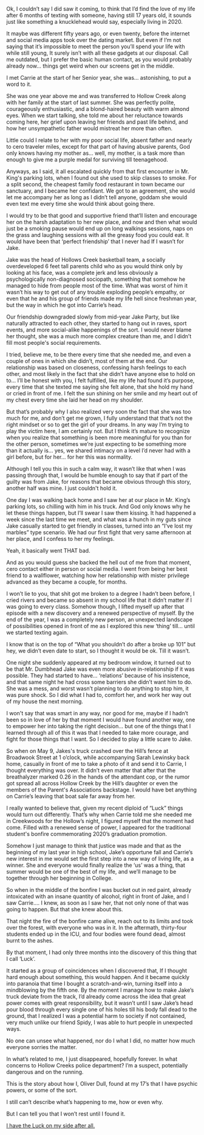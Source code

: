  

Ok, I couldn’t say I did saw it coming, to think that I’d find the love of my life after 6 months of texting with someone, having still 17 years old, it sounds just like something a knucklehead would say, especially living in 2020.

It maybe was different fifty years ago, or even twenty, before the internet and social media apps took over the dating market. But even if I’m not saying that it’s impossible to meet the person you’ll spend your life with while still young, It surely isn’t with all these gadgets at our disposal. Call me outdated, but I prefer the basic human contact, as you would probably already now… things get weird when our screens get in the middle.

I met Carrie at the start of her Senior year, she was… astonishing, to put a word to it. 

She was one year above me and was transferred to Hollow Creek along with her family at the start of last summer. She was perfectly polite, courageously enthusiastic, and a blond-haired beauty with warm almond eyes. When we start talking, she told me about her reluctance towards coming here, her grief upon leaving her friends and past life behind, and how her unsympathetic father would mistreat her more than often. 

Little could I relate to her with my poor social life, absent father and nearly to cero traveler miles, except for that part of having abusive parents, God only knows having my mother as… well, my mother, is a task more than enough to give me a purple medal for surviving till teenagehood. 

Anyways, as I said, it all escalated quickly from that first encounter in Mr. King's parking lots, when I found out she used to skip classes to smoke. For a split second, the cheapest family food restaurant in town became our sanctuary, and I became her confidant. We got to an agreement, she would let me accompany her as long as I didn’t tell anyone, goddam she would even text me every time she would think about going there. 

I would try to be that good and supportive friend that’ll listen and encourage her on the harsh adaptation to her new place, and now and then what would just be a smoking pause would end up on long walkings sessions, naps on the grass and laughing sessions with all the greasy food you could eat. It would have been that ‘perfect friendship’ that I never had If I wasn’t for Jake.

Jake was the head of Hollows Creek basketball team, a socially overdeveloped 6 feet tall parents child who as you would think only by looking at his face, was a complete jerk and less obviously a psychologically non-diagnosed sociopath, something that somehow he managed to hide from people most of the time. What was worst of him it wasn’t his way to get out of any trouble exploding people’s empathy, or even that he and his group of friends made my life hell since freshman year, but the way in which he got into Carrie’s head.

Our friendship downgraded slowly from mid-year Jake Party, but like naturally attracted to each other, they started to hang out in raves, sport events, and more social-alike happenings of the sort. I would never blame her thought, she was a much more complex creature than me, and I didn’t fill most people's social requirements. 

I tried, believe me, to be there every time that she needed me, and even a couple of ones in which she didn’t, most of them at the end. Our relationship was based on closeness, confessing harsh feelings to each other, and most likely in the fact that she didn’t have anyone else to hold on to… I’ll be honest with you, I felt fulfilled, like my life had found it’s purpose, every time that she texted me saying she felt alone, that she hold my hand or cried in front of me. I felt the sun shining on her smile and my heart out of my chest every time she laid her head on my shoulder.

But that’s probably why I also realized very soon the fact that she was too much for me, and don’t get me grown, I fully understand that that’s not the right mindset or so to get the girl of your dreams. In any way I’m trying to play the victim here, I am certainly not. But I think it’s mature to recognize when you realize that something is been more meaningful for you than for the other person, sometimes we’re just expecting to be something more than it actually is… yes, we shared intimacy on a level I’d never had with a girl before, but for her… for her this was normality.

Although I tell you this in such a calm way, it wasn’t like that when I was passing through that, I would be humble enough to say that if part of the guilty was from Jake, for reasons that became obvious through this story, another half was mine. I just couldn't hold it.

One day I was walking back home and I saw her at our place in Mr. King’s parking lots, so chilling with him in his truck. And God only knows why he let these things happen, but I’ll swear I saw them kissing. It had happened a week since the last time we meet, and what was a hunch in my guts since Jake casually started to get friendly in classes, turned into an “I’ve lost my marbles” type scenario. We had our first fight that very same afternoon at her place, and I confess to her my feelings.

Yeah, it basically went THAT bad.

And as you would guess she backed the hell out of me from that moment, cero contact either in person or social media. I went from being her best friend to a wallflower, watching how her relationship with mister privilege advanced as they became a couple, for months. 

I won’t lie to you, that shit got me broken to a degree I hadn’t been before, I cried rivers and became so absent in my school life that it didn’t matter if I was going to every class. Somehow though, I lifted myself up after that episode with a new discovery and a renewed perspective of myself. By the end of the year, I was a completely new person, an unexpected landscape of possibilities opened in front of me as I explored this new ‘thing’ till… until we started texting again.

I know that is on the top of “What you shouldn’t do after a broke up 101” but hey, we didn’t even date to start, so I thought it would be ok. Till it wasn’t.

One night she suddenly appeared at my bedroom window, it turned out to be that Mr. Dumbhead Jake was even more abusive in-relationship if it was possible. They had started to have… ‘relations’ because of his insistence, and that same night he had cross some barriers she didn’t want him to do. She was a mess, and worst wasn’t planning to do anything to stop him, it was pure shock. So I did what I had to, comfort her, and work her way out of my house the next morning.

I won't say that was smart in any way, nor good for me, maybe if I hadn’t been so in love of her by that moment I would have found another way, one to empower her into taking the right decision… but one of the things that I learned through all of this it was that I needed to take more courage, and fight for those things that I want. So I decided to play a little scare to Jake.

So when on May 9, Jakes's truck crashed over the Hill’s fence at Broadwook Street at 1 o’clock, while accompanying Sarah Lewinsky back home, casually in front of me to take a photo of it and send it to Carrie, I thought everything was over. It didn’t even matter that after that the breathalyzer marked 0.26 in the hands of the attendant cop, or the rumor got spread all across Hollow Creek by the Hill’s daughter or even the members of the Parent's Associations backstage. I would have bet anything on Carrie’s leaving that boat sale far away from her.

I really wanted to believe that, given my recent diploid of “Luck” things would turn out differently. That’s why when Carrie told me she needed me in Creekwoods for the Hollow’s night, I figured myself that the moment had come. Filled with a renewed sense of power, I appeared for the traditional student's bonfire commemorating 2020’s graduation promotion. 

Somehow I just manage to think that justice was made and that as the beginning of my last year in high school, Jake’s opportune fall and Carrie’s new interest in me would set the first step into a new way of living life, as a winner. She and everyone would finally realize the ‘us’ was a thing, that summer would be one of the best of my life, and we’ll manage to be together through her beginning in College.

So when in the middle of the bonfire I was bucket out in red paint, already intoxicated with an insane quantity of alcohol, right in front of Jake, and I saw Carrie…. I knew, as soon as I saw her, that not only none of that was going to happen. But that she knew about this. 

That night the fire of the bonfire came alive, reach out to its limits and took over the forest, with everyone who was in it. In the aftermath, thirty-four students ended up in the ICU, and four bodies were found dead, almost burnt to the ashes.

By that moment, I had only three months into the discovery of this thing that I call ‘Luck’.

It started as a group of coincidences when I discovered that, If I thought hard enough about something, this would happen. And it became quickly into paranoia that time I bought a scratch-and-win, turning itself into a mindblowing by the fifth one. By the moment I manage how to make Jake’s truck deviate from the track, I’d already come across the idea that great power comes with great responsibility, but it wasn’t until I saw Jake’s head pour blood through every single one of his holes till his body fall dead to the ground, that I realized I was a potential harm to society if not contained, very much unlike our friend Spidy, I was able to hurt people in unexpected ways.

No one can unsee what happened, nor do I what I did, no matter how much everyone sorries the matter.

In what’s related to me, I just disappeared, hopefully forever. In what concerns to Hollow Creeks police department? I’m a suspect, potentially dangerous and on the running.

This is the story about how I, Oliver Dull, found at my 17’s that I have psychic powers, or some of the sort.

I still can’t describe what’s happening to me, how or even why.

But I can tell you that I won’t rest until I found it.

[I have the Luck on my side after all.](https://www.reddit.com/user/Whole_Try4990)